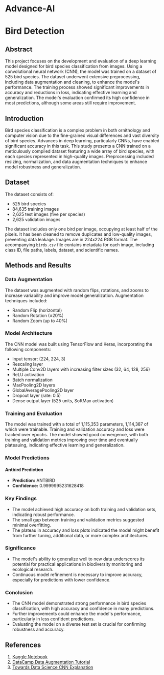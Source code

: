 # Advance-AI
# Bird Detection

## Abstract
This project focuses on the development and evaluation of a deep learning model designed for bird species classification from images. Using a convolutional neural network (CNN), the model was trained on a dataset of 525 bird species. The dataset underwent extensive preprocessing, including data augmentation and cleaning, to enhance the model's performance. The training process showed significant improvements in accuracy and reductions in loss, indicating effective learning and generalization. The model's evaluation confirmed its high confidence in most predictions, although some areas still require improvement.

## Introduction
Bird species classification is a complex problem in both ornithology and computer vision due to the fine-grained visual differences and vast diversity of bird species. Advances in deep learning, particularly CNNs, have enabled significant accuracy in this task. This study presents a CNN trained on a meticulously compiled dataset featuring a wide array of bird species, with each species represented in high-quality images. Preprocessing included resizing, normalization, and data augmentation techniques to enhance model robustness and generalization.

## Dataset
The dataset consists of:
- 525 bird species
- 84,635 training images
- 2,625 test images (five per species)
- 2,625 validation images

The dataset includes only one bird per image, occupying at least half of the pixels. It has been cleaned to remove duplicates and low-quality images, preventing data leakage. Images are in 224x224 RGB format. The accompanying `birds.csv` file contains metadata for each image, including class ID, file paths, labels, dataset, and scientific names.

## Methods and Results

### Data Augmentation
The dataset was augmented with random flips, rotations, and zooms to increase variability and improve model generalization. Augmentation techniques included:
- Random Flip (horizontal)
- Random Rotation (±20%)
- Random Zoom (up to 40%)

### Model Architecture
The CNN model was built using TensorFlow and Keras, incorporating the following components:
- Input tensor: (224, 224, 3)
- Rescaling layer
- Multiple Conv2D layers with increasing filter sizes (32, 64, 128, 256)
- ReLU activation
- Batch normalization
- MaxPooling2D layers
- GlobalAveragePooling2D layer
- Dropout layer (rate: 0.5)
- Dense output layer (525 units, SoftMax activation)

### Training and Evaluation
The model was trained with a total of 1,115,353 parameters, 1,114,387 of which were trainable. Training and validation accuracy and loss were tracked over epochs. The model showed good convergence, with both training and validation metrics improving over time and eventually plateauing, indicating effective learning and generalization.

### Model Predictions

#### Antbird Prediction

- **Prediction:** ANTBIRD
- **Confidence:** 0.9999995231628418

### Key Findings
- The model achieved high accuracy on both training and validation sets, indicating robust performance.
- The small gap between training and validation metrics suggested minimal overfitting.
- The plateau in accuracy and loss plots indicated the model might benefit from further tuning, additional data, or more complex architectures.

### Significance
- The model's ability to generalize well to new data underscores its potential for practical applications in biodiversity monitoring and ecological research.
- Continuous model refinement is necessary to improve accuracy, especially for predictions with lower confidence.

### Conclusion
- The CNN model demonstrated strong performance in bird species classification, with high accuracy and confidence in many predictions.
- Further improvements could enhance the model's performance, particularly in less confident predictions.
- Evaluating the model on a diverse test set is crucial for confirming robustness and accuracy.

## References
1. [Kaggle Notebook](https://www.kaggle.com/code/denismachine/525-species-classification-tensorflow/notebook)
2. [DataCamp Data Augmentation Tutorial](https://www.datacamp.com/tutorial/complete-guide-data-augmentation)
3. [Towards Data Science CNN Explanation](https://towardsdatascience.com/convolutional-neural-networks-explained-9cc5188c4939)

